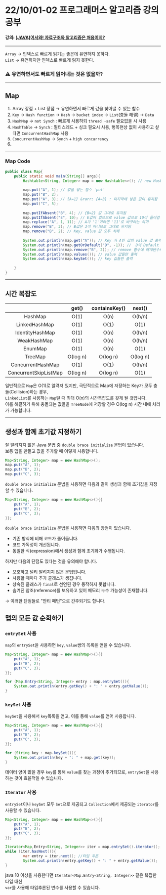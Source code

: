 # 22/10/01-02 프로그래머스 알고리즘 강의 공부
#### 강의: [[JAVA]어서와! 자료구조와 알고리즘은 처음이지?](https://school.programmers.co.kr/learn/courses/13577)
***

`Array` &rarr; 인덱스로 빠르게 읽기는 좋은데 유연하지 못하다. <br>
`List`  &rarr; 유연하지만 인덱스로 빠르게 읽지 못한다.

### ⚠ 유연하면서도 빠르게 읽어내는 것은 없을까?
***
## Map 

1. Array 장점 + List 장점 &rarr; 유연하면서 빠르게 값을 찾아낼 수 있는 함수
2. `Key` &rarr; `Hash function` &rarr; `Hash` &rarr; `bucket index` &rarr; `List`(충돌 해결) &rarr; `Data`
3. `HashMap` &rarr; `not Synch` : 빠르게 사용하되 `thread -safe` 필요없을 시 사용
4. `HashTable` &rarr; `Synch` : 멀티스레드 + 싱크 필요시 사용, 병목현상 없이 사용하고 싶다면 `ConcurrentHashMap` 사용
5. `ConcurrentHashMap` &rarr; `Synch` + `high concurrency`
6. 
***

### Map Code

```java
public class Map{
    public static void main(String[] args){
        Hashtable<String, Integer> map = new Hashtable<>(); // new HashMap<>() 도 같은 값이 나옴
        
        map.put("A", 1); // 값을 넣는 함수 'put'
        map.put("B", 2);
        map.put("A", 3); // {A=1} &rarr; {A=3} : 마지막에 넣은 값이 유지됨
        map.put("C", 5);
        
        map.putIfAbsent("B", 4); // {B=2} 값 그대로 유지됨 
        map.putIfAbsent("E", 10); // E값이 없으므로 value 값으로 10이 들어감
        map.replace("A", 1, 11); // A가 '1'이라면 '11'로 바꾸라는 의미
        map.remove("B", 3); // B값은 3이 아니므로 그대로 유지됨
        map.remove("B", 2); // Key, value 값 모두 삭제
        
        System.out.println(map.get("A")); // Key 가 A인 값의 value 값 출력
        System.out.println(map.getOrDefault("D", -1)); //  D의 Default value 값을 -1로 설정
        System.out.println(map.remove("B", 2)); // remove 함수에 매개변수로 value 값까지 넣게되면 Boolean 값으로 true 값 출력
        System.out.println(map.values()); // value 값들만 출력
        System.out.println(map.keySet()); // key 값들만 출력
        
    }
}
```

***

## 시간 복잡도

|                       |  get()   | containsKey() |  next()  |   
|:---------------------:|:--------:|:-------------:|:--------:|
|        HashMap        |   O(1)   |     O(n)      |  O(h/n)  |
|     LinkedHashMap     |   O(1)   |     O(1)      |   O(1)   |
|    IdentityHashMap    |   O(1)   |     O(n)      |  O(h/n)  |
|      WeakHashMap      |   O(1)   |     O(n)      |  O(h/n)  |
|        EnumMap        |   O(1)   |     O(n)      |   O(1)   |
|        TreeMap        | O(log n) |   O(log n)    | O(log n) |
|   ConcurrentHashMap   |   O(1)   |     O(1)      |  O(h/n)  |
| ConcurrentSkipListMap | O(log n) |   O(log n)    |   O(1)   |

일반적으로 `Map`은 O(1)로 알려져 있지만, 극단적으로 Map에 저장하는 Key가 모두 충돌(Collision)하는 경우,<br>
`LinkedList`를 사용하는 `Map`일 때 최대 O(n)의 시간복잡도를 갖게 될 것입니다. <br>
이를 해결하기 위해 충돌되는 값들을 `TreeNode`에 저장할 경우 O(log n) 시간 내에 처리가 가능합니다.<br>

***

## 생성과 함께 초기값 지정하기

잘 알려지지 않은 Java 문법 중 `double brace initialize` 문법이 있습니다.<br>
보통 맵을 만들고 값을 추가할 때 이렇게 사용합니다.
```java
Map<String, Integer> map = new HashMap<>();
map.put("A", 1);
map.put("B", 2);
map.put("C", 3);
```
`double brace initialize` 문법을 사용하면 다음과 같이 생성과 함께 초기값을 지정할 수 있습니다.<br>
```java
Map<String, Integer> map = new HashMap<>(){{
    put("A", 1);
    put("B", 2);
    put("C", 3);
}};
```
`double brace initialize` 문법을 사용하면 다음의 장점이 있습니다. <br>

* 기존 방식에 비해 코드가 줄어듭니다.
* 코드 가독성이 개선됩니다.
* 동일한 식(expression)에서 생성과 함께 초기화가 수행됩니다.

하지만 다음의 단점도 있다는 것을 유의해야 합니다.
* 모호하고 널리 알려지지 않은 문법입니다.
* 사용할 때마다 추가 클래스가 생깁니다.
* 상속된 클래스가 `final`로 선언된 경우 동작하지 못합니다.
* 숨겨진 참조(reference)를 보유하고 있어 메모리 누수 가능성이 존재합니다.

&rarr; 이러한 단점들로 "안티 패턴"으로 간주되기도 합니다.

## 맵의 모든 값 순회하기

### `entrySet` 사용

`map`의 `entrySet`을 사용하면 `key`, `value`쌍의 목록을 얻을 수 있습니다.
```java
Map<String, Integer> map = new HashMap<>(){{
    put("A", 1);
    put("B", 2);
    put("C", 3);
}};

for (Map.Entry<String, Integer> entry : map.entrySet()){
    System.out.println(entry.getKey() + ": " + entry.getValue());    
}
```

### `keySet` 사용

`keySet`을 사용해서 `key`목록을 얻고, 이를 통해 `value`를 얻어 사용합니다.
```java
Map<String, Integer> map = new HashMap<>(){{
    put("A", 1);
    put("B", 2);
    put("C", 3);        
}};

for (String key : map.keySet()){
    System.out.println(key + ": " + map.get(key));    
}
```
데이터 양이 많을 경우 `key`를 통해 `value`를 찾는 과정이 추가되므로, `entrySet`을 사용하는 것이 효율적일 수 있습니다.

### `Iterator` 사용

`entrySet`이나 `keySet` 모두 `Set`으로 제공되고 `Collection`에서 제공되는 `iterator`를 사용할 수 있습니다.
```java
Map<String, Integer> map = new HashMap<>(){{
    put("A", 1);
    put("B", 2);
    put("C", 3);
}};

Iterator<Map,Entry<String, Integer>> iter = map.entrySet().iterator();
while (iter.hasNext()){
        var entry = iter.next(); //타입 추론
        System.out.println(entry.getKey() + ": " + entry.getValue());
}
```
java 10 이상을 사용한다면 `Iterator<Map.Entry<String, Integer>>` 같은 복잡한 타입 대신 <br>
`var`를 사용해 타입추론된 변수를 사용할 수 있습니다.